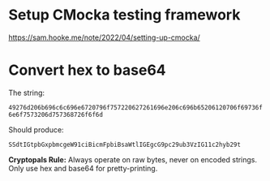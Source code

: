 # Setup CMocka testing framework 
https://sam.hooke.me/note/2022/04/setting-up-cmocka/

# Convert hex to base64

The string:

`49276d206b696c6c696e6720796f757220627261696e206c696b65206120706f69736f6e6f7573206d757368726f6f6d`

Should produce:

`SSdtIGtpbGxpbmcgeW91ciBicmFpbiBsaWtlIGEgcG9pc29ub3VzIG11c2hyb29t`


**Cryptopals Rule:** Always operate on raw bytes, never on encoded strings. Only use hex and base64 for pretty-printing.
